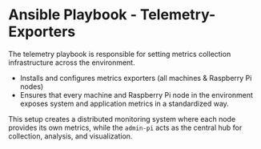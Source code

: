 # Ansible Playbook - Telemetry-Exporters

The telemetry playbook is responsible for setting metrics collection infrastructure across the environment.

- Installs and configures metrics exporters (all machines & Raspberry Pi nodes)
- Ensures that every machine and Raspberry Pi node in the environment exposes system and application metrics in a standardized way.

This setup creates a distributed monitoring system where each node provides its own metrics, while the `admin-pi` acts as the central hub for collection, analysis, and visualization.
